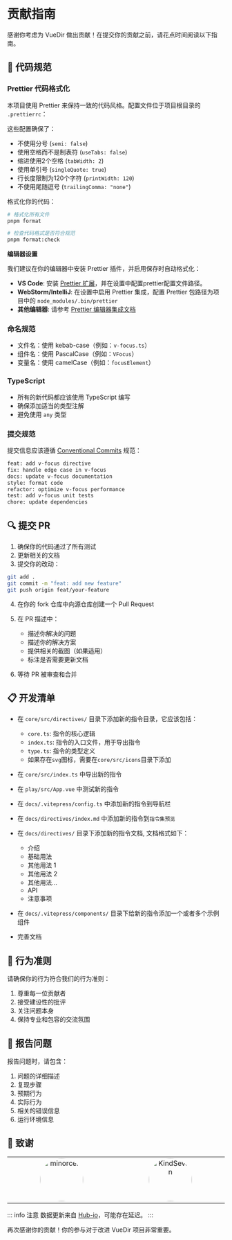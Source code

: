 # 贡献指南

感谢你考虑为 VueDir 做出贡献！在提交你的贡献之前，请花点时间阅读以下指南。

## 📝 代码规范

### Prettier 代码格式化

本项目使用 Prettier 来保持一致的代码风格。配置文件位于项目根目录的 `.prettierrc`：

这些配置确保了：

- 不使用分号 (`semi: false`)
- 使用空格而不是制表符 (`useTabs: false`)
- 缩进使用2个空格 (`tabWidth: 2`)
- 使用单引号 (`singleQuote: true`)
- 行长度限制为120个字符 (`printWidth: 120`)
- 不使用尾随逗号 (`trailingComma: "none"`)

格式化你的代码：

```bash
# 格式化所有文件
pnpm format

# 检查代码格式是否符合规范
pnpm format:check
```

**编辑器设置**

我们建议在你的编辑器中安装 Prettier 插件，并启用保存时自动格式化：

- **VS Code**: 安装 [Prettier 扩展](https://marketplace.visualstudio.com/items?itemName=esbenp.prettier-vscode)，并在设置中配置prettier配置文件路径。
- **WebStorm/IntelliJ**: 在设置中启用 Prettier 集成，配置 Prettier 包路径为项目中的 `node_modules/.bin/prettier`
- **其他编辑器**: 请参考 [Prettier 编辑器集成文档](https://prettier.io/docs/en/editors.html)

### 命名规范

- 文件名：使用 kebab-case（例如：`v-focus.ts`）
- 组件名：使用 PascalCase（例如：`VFocus`）
- 变量名：使用 camelCase（例如：`focusElement`）

### TypeScript

- 所有的新代码都应该使用 TypeScript 编写
- 确保添加适当的类型注解
- 避免使用 `any` 类型

### 提交规范

提交信息应该遵循 [Conventional Commits](https://www.conventionalcommits.org/) 规范：

```bash
feat: add v-focus directive
fix: handle edge case in v-focus
docs: update v-focus documentation
style: format code
refactor: optimize v-focus performance
test: add v-focus unit tests
chore: update dependencies
```

## 🔍 提交 PR

1. 确保你的代码通过了所有测试
2. 更新相关的文档
3. 提交你的改动：

```bash
git add .
git commit -m "feat: add new feature"
git push origin feat/your-feature
```

4. 在你的 fork 仓库中向源仓库创建一个 Pull Request
5. 在 PR 描述中：

   - 描述你解决的问题
   - 描述你的解决方案
   - 提供相关的截图（如果适用）
   - 标注是否需要更新文档

6. 等待 PR 被审查和合并

## 📋 开发清单

- 在 `core/src/directives/` 目录下添加新的指令目录，它应该包括：

  - `core.ts`: 指令的核心逻辑
  - `index.ts`: 指令的入口文件，用于导出指令
  - `type.ts`: 指令的类型定义
  - 如果存在`svg`图标，需要在`core/src/icons`目录下添加

- 在 `core/src/index.ts` 中导出新的指令

- 在 `play/src/App.vue` 中测试新的指令

- 在 `docs/.vitepress/config.ts` 中添加新的指令到导航栏
- 在 `docs/directives/index.md` 中添加新的指令到`指令集预览`
- 在 `docs/directives/` 目录下添加新的指令文档, 文档格式如下：

  - 介绍
  - 基础用法
  - 其他用法 1
  - 其他用法 2
  - 其他用法...
  - API
  - 注意事项

- 在 `docs/.vitepress/components/` 目录下给新的指令添加一个或者多个示例组件

- 完善文档

## 🤝 行为准则

请确保你的行为符合我们的行为准则：

1. 尊重每一位贡献者
2. 接受建设性的批评
3. 关注问题本身
4. 保持专业和包容的交流氛围

## 📝 报告问题

报告问题时，请包含：

1. 问题的详细描述
2. 复现步骤
3. 预期行为
4. 实际行为
5. 相关的错误信息
6. 运行环境信息

## 🎉 致谢

<table>
  <tbody>
    <tr><td align="center" valign="top" width="12.5%" style="word-break: break-word; white-space: normal;"><a href="https://github.com/minorcell" title="minorcell"><img src="https://avatars.githubusercontent.com/u/120795714?v=4" width="100px;" alt="minorcell" style="border-radius: 9999px;" /></a></td><td align="center" valign="top" width="12.5%" style="word-break: break-word; white-space: normal;"><a href="https://github.com/KindSeven" title="KindSeven"><img src="https://avatars.githubusercontent.com/u/121385437?v=4" width="100px;" alt="KindSeven" style="border-radius: 9999px;" /></a></td>
    </tr>

  </tbody>
</table>

::: info 注意
数据更新来自 [Hub-io](https://hub-io-mcells-projects.vercel.app/)，可能存在延迟。
:::

再次感谢你的贡献！你的参与对于改进 VueDir 项目非常重要。
